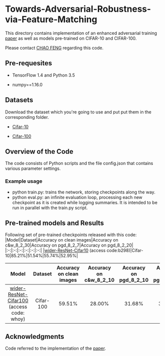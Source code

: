 # Towards-Adversarial-Robustness-via-Feature-Matching
This directory contains implementation of an enhanced adversarial training [paper](https://ieeexplore.ieee.org/stamp/stamp.jsp?tp=&arnumber=9089860) as well as models pre-trained on CIFAR-10 and CIFAR-100.

Please contact [CHAO FENG](https://github.com/sqy2012) regarding this code.
## Pre-requesites

- TensorFlow 1.4 and Python 3.5 

- numpy==1.16.0
## Datasets
Download the dataset which you're going to use and put put them in the corresponding folder.

- [Cifar-10](http://www.cs.toronto.edu/~kriz/cifar-10-python.tar.gz)

- [Cifar-100](http://www.cs.toronto.edu/~kriz/cifar-100-python.tar.gz)

## Overview of the Code
The code consists of Python scripts and the file config.json that contains various parameter settings.
### Example usage
-	python train.py: trains the network, storing checkpoints along the way.
- python eval.py: an infinite evaluation loop, processing each new checkpoint as it is created while logging summaries. It is intended to be run in parallel with the train.py script.

## Pre-trained models and Results
Following set of pre-trained checkpoints released with this code:
|Model|Dataset|Accuracy on clean images|Accuracy on c&w_8_2_30|Accuracy on pgd_8_2_7|Accuracy on pgd_8_2_20|
|:-:|:-:|:-:|:-:|:-:|:-:|
|[wider-ResNet-Cifar10](https://pan.baidu.com/s/1qOa01xfBEbd4Pjkes7rwNw)  (access code:b298)|Cifar-10|85.21%|51.54%|55.74%|52.95%|


|Model|Dataset|Accuracy on clean images|Accuracy on c&w_8_2_10|Accuracy on pgd_8_2_10|Accuracy on pgd_8_2_20|
|:-:|:-:|:-:|:-:|:-:|:-:|
|[wider-ResNet-Cifar100](https://pan.baidu.com/s/1M9yL6oqo7_PXS2JhpnEpKw)  (access code: whoy)|Cifar-100|59.51%|28.00%|31.68%|31.11%|

## Acknowledgments
Code referred to the implementation of the [paper](https://arxiv.org/abs/1706.06083).
